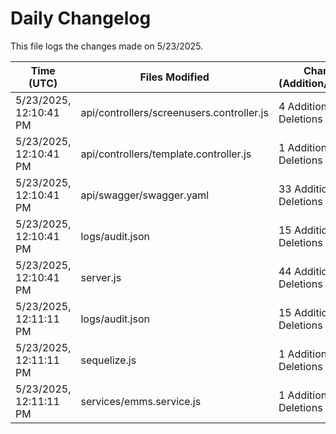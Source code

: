 # Daily Changelog

This file logs the changes made on 5/23/2025.

| Time (UTC)             | Files Modified                    | Changes (Addition/Deletion) |
|------------------------|-----------------------------------|-----------------------------|
| 5/23/2025, 12:10:41 PM | api/controllers/screenusers.controller.js | 4 Additions & 4 Deletions |
| 5/23/2025, 12:10:41 PM | api/controllers/template.controller.js | 1 Additions & 0 Deletions |
| 5/23/2025, 12:10:41 PM | api/swagger/swagger.yaml | 33 Additions & 0 Deletions |
| 5/23/2025, 12:10:41 PM | logs/audit.json | 15 Additions & 15 Deletions |
| 5/23/2025, 12:10:41 PM | server.js | 44 Additions & 44 Deletions |
| 5/23/2025, 12:11:11 PM | logs/audit.json | 15 Additions & 15 Deletions|
| 5/23/2025, 12:11:11 PM | sequelize.js | 1 Additions & 1 Deletions|
| 5/23/2025, 12:11:11 PM | services/emms.service.js | 1 Additions & 1 Deletions|
